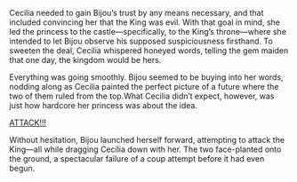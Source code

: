 <!-- title: A Failed Coup -->

Cecilia needed to gain Bijou’s trust by any means necessary, and that included convincing her that the King was evil. With that goal in mind, she led the princess to the castle—specifically, to the King’s throne—where she intended to let Bijou observe his supposed suspiciousness firsthand. To sweeten the deal, Cecilia whispered honeyed words, telling the gem maiden that one day, the kingdom would be hers.

Everything was going smoothly. Bijou seemed to be buying into her words, nodding along as Cecilia painted the perfect picture of a future where the two of them ruled from the top.What Cecilia didn’t expect, however, was just how hardcore her princess was about the idea.


[ATTACK!!!](#embed:https://www.youtube.com/live/2ATTd32AV-Q?feature=shared\&t=10481)

Without hesitation, Bijou launched herself forward, attempting to attack the King—all while dragging Cecilia down with her. The two face-planted onto the ground, a spectacular failure of a coup attempt before it had even begun.
